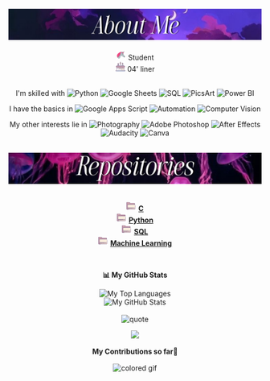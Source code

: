 
<div align="center">

<!---img src="images/lights_body.png" width="300" height="450" align="right" /----> 
<br/>
<img src="images/aboutme_static.jpg" width="650" />
<br>
</br>
 <img src="images/unicorn.gif" alt="." width="20" height="20"/> Student  <br>
 <img src="images/cake.gif" alt="."  width="20" height="20"/> 04' liner  <br> <br>

   I'm skilled with
  ![Python](https://img.shields.io/badge/Python-461d3a?style=plastic&logo=python&logoColor=white)
  ![Google Sheets](https://img.shields.io/badge/Google_Sheets-502a50?style=plastic&logo=googlesheets&logoColor=white)
  ![SQL](https://img.shields.io/badge/SQL-7E2A53?style=plastic&logo=MySQL&logoColor=white)
  ![PicsArt](https://img.shields.io/badge/PicsArt-4B1535?style=plastic&logo=picsart&logoColor=white)
  ![Power BI](https://img.shields.io/badge/Power%20BI-7E2A53?style=plastic&logo=powerbi&logoColor=black) 
  <br>

   I have the basics in
  ![Google Apps Script](https://img.shields.io/badge/Google%20Apps%20Script-461D3A?style=plastic&logo=google-apps-script&logoColor=white)
  ![Automation](https://img.shields.io/badge/Automation-3A345B?style=plastic&logo=appveyor&logoColor=white)
  ![Computer Vision](https://img.shields.io/badge/Computer%20Vision-502a50?style=plastic&logo=openai&logoColor=white)
  <br>

   My other interests lie in
  ![Photography](https://img.shields.io/badge/Photography-BA71A2?style=plastic&logo=camera&logoColor=white)
  ![Adobe Photoshop](https://img.shields.io/badge/Adobe%20Photoshop-3A345B?style=plastic&logo=adobe-photoshop&logoColor=white)
  ![After Effects](https://img.shields.io/badge/After%20Effects-D183A9?style=plastic&logo=After%20Effects&logoColor=white)
  ![Audacity](https://img.shields.io/badge/Audacity-71557A?style=plastic&logo=audacity&logoColor=white)
  ![Canva](https://img.shields.io/badge/Canva-502a50?style=plastic&logo=canva&logoColor=white)
  <br>

<br> 
<img src="images/repo_static.jpg" width="650" />
<br/>
<br/>

<div align="center">

 <img src="images/rep_folder.gif" alt="." width="20" height="20"/> [**C**](https://github.com/ShravyaMalogi/C)  
 <img src="images/rep_folder.gif" alt="." width="20" height="20"/> [**Python**](https://github.com/ShravyaMalogi/Python-practice)  
 <img src="images/rep_folder.gif" alt="." width="20" height="20"/> [**SQL**](https://github.com/ShravyaMalogi/hackerrank-solutions-sql)  
 <img src="images/rep_folder.gif" alt="." width="20" height="20"/> [**Machine Learning**](https://github.com/ShravyaMalogi/Machine_Learning) 
</div>

<br/>

<div align="center">
 
 **📊 My GitHub Stats**
  
<picture>
  <source media="(prefers-color-scheme: dark)" srcset="https://github-readme-stats.vercel.app/api/top-langs/?username=ShravyaMalogi&layout=compact&theme=radical">
  <source media="(prefers-color-scheme: light)" srcset="https://github-readme-stats.vercel.app/api/top-langs/?username=ShravyaMalogi&layout=compact&theme=ambient_gradient">
  <img src="https://github-readme-stats.vercel.app/api/top-langs/?username=yourusername&layout=compact&theme=light" alt="My Top Languages">
</picture>
<br>
<picture>
  <source media="(prefers-color-scheme: dark)" srcset="https://github-readme-stats.vercel.app/api?username=ShravyaMalogi&show_icons=true&theme=tokyonight">
  <source media="(prefers-color-scheme: light)" srcset="https://github-readme-stats.vercel.app/api?username=ShravyaMalogi&show_icons=true&theme=ambient_gradient">
  <img src="https://github-readme-stats.vercel.app/api?username=yourusername&show_icons=true&theme=light" alt="My GitHub Stats">
</picture>
</div>

<br/>

<picture>
  <source media="(prefers-color-scheme: dark)" srcset="images/quote_dark.jpg" width="650">
  <source media="(prefers-color-scheme: light)" srcset="images/quote_light.jpg" width="650">
  <img alt="quote" src="light-mode-image.png">
</picture>

<br>
  
![](https://raw.githubusercontent.com/ShravyaMalogi/Snake-in-Contribution-Grid/output/github-contribution-grid-snake.svg)

  **My Contributions so far🌱**
  
<footer align="center" >
  <img align="center" alt="colored gif" src="https://capsule-render.vercel.app/api?type=waving&color=gradient&height=200&section=footer" />
</footer>

</div>

